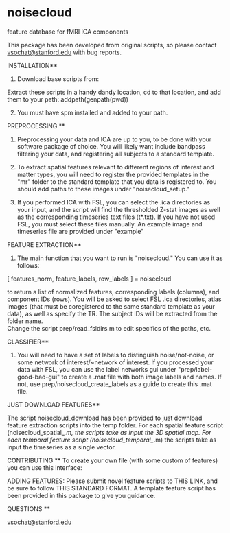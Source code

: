 noisecloud
==========

feature database for fMRI ICA components

This package has been developed from original scripts, so please contact 
vsochat@stanford.edu with bug reports.

INSTALLATION**
1. Download base scripts from:

Extract these scripts in a handy dandy location, cd to that location, and add them to your path:
addpath(genpath(pwd))

2. You must have spm installed and added to your path.

PREPROCESSING **

1. Preprocessing your data and ICA are up to you, to be done with your software package of choice.
You will likely want include bandpass filtering your data, and registering all subjects to a standard template.

2. To extract spatial features relevant to different regions of interest and matter types, you will need to 
register the provided templates in the "mr" folder to the standard template that you data is registered to. 
You should add paths to these images under "noisecloud_setup."

3. If you performed ICA with FSL, you can select the .ica directories as your input, and the script will
find the thresholded Z-stat images as well as the corresponding timeseries text files (t*.txt).
If you have not used FSL, you must select these files manually.  An example image and timeseries file are
provided under "example"


FEATURE EXTRACTION**

1. The main function that you want to run is "noisecloud."  You can use it as follows:

[ features_norm, feature_labels, row_labels ] = noisecloud

to return a list of normalized features, corresponding labels (columns), and component IDs (rows). 
You will be asked to select FSL .ica directories, atlas images (that must be coregistered to the same standard 
template as your data), as well as specify the TR.  The subject IDs will be extracted from the folder name.  
Change the script prep/read_fsldirs.m to edit specifics of the paths, etc.


CLASSIFIER**

1. You will need to have a set of labels to distinguish noise/not-noise, or some network of interest/~network of interest.
If you processed your data with FSL, you can use the label networks gui under "prep/label-good-bad-gui" to create
a .mat file with both image labels and names.  If not, use prep/noisecloud_create_labels as a guide to create
this .mat file.



JUST DOWNLOAD FEATURES**

The script noisecloud_download has been provided to just download feature extraction scripts into the temp folder.  For
each spatial feature script (noisecloud_spatial_*.m, the scripts take as input the 3D spatial map.  For each temporal
feature script (noisecloud_temporal_*.m) the scripts take as input the timeseries as a single vector.



CONTRIBUTING **
To create your own file (with some custom of features) you can use this interface: 

ADDING FEATURES: Please submit novel feature scripts to THIS LINK, and be sure to follow THIS STANDARD FORMAT. A template feature script has been provided in this package to give you guidance.


QUESTIONS **
 
vsochat@stanford.edu

